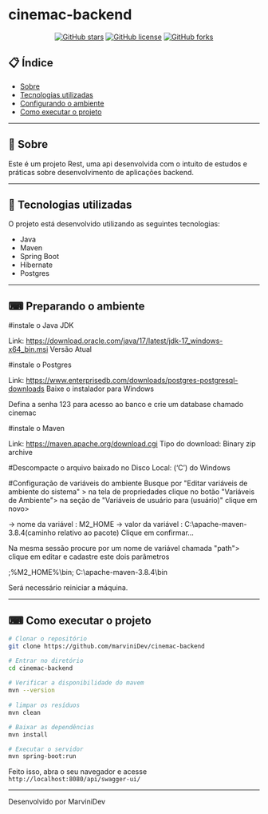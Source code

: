 # cinemac-backend

<div align="center">

[![GitHub stars](https://img.shields.io/github/stars/marviniDev/cinemac)](https://github.com/marviniDev/cinemac/stargazers)<space> <space>[![GitHub license](https://img.shields.io/github/license/marviniDev/cinemac)](https://github.com/marviniDev/cinemac//blob/master/LICENSE)<space> <space>[![GitHub forks](https://img.shields.io/github/forks/marviniDev/cinemac)](https://github.com/marviniDev/cinemac//network)

</div>

## 📋 Índice

- [Sobre](#-Sobre)
- [Tecnologias utilizadas](#-Tecnologias-utilizadas)
- [Configurando o ambiente](#-Preparando-o-ambiente)
- [Como executar o projeto](#-Como-executar-o-projeto)

---

## 📖 Sobre

Este é um projeto Rest, uma api desenvolvida com o intuito de estudos e práticas sobre desenvolvimento de aplicações backend.

---

## 🚀 Tecnologias utilizadas

O projeto está desenvolvido utilizando as seguintes tecnologias:

- Java
- Maven
- Spring Boot
- Hibernate
- Postgres 

---
## ⌨ Preparando o ambiente
	
#instale o Java JDK

Link: https://download.oracle.com/java/17/latest/jdk-17_windows-x64_bin.msi
Versão Atual	

#instale o Postgres
	
Link: https://www.enterprisedb.com/downloads/postgres-postgresql-downloads
Baixe o instalador para Windows
	
Defina a senha 123 para acesso ao banco e crie um database chamado cinemac

#instale o Maven

Link: https://maven.apache.org/download.cgi
Tipo do download: Binary zip archive

#Descompacte o arquivo baixado no Disco Local: (‘C’) do Windows

#Configuração de variáveis do ambiente
Busque por "Editar variáveis de ambiente do sistema" > 
na tela de propriedades clique no botão "Variáveis de Ambiente">
na seção de "Variáveis de usuário para (usuário)" clique em novo>

-> nome da variável : M2_HOME
-> valor da variável : C:\apache-maven-3.8.4(caminho relativo ao pacote)
Clique em confirmar...

Na mesma sessão procure por um nome de variável chamada "path">
clique em editar e cadastre este dois parâmetros

;%M2_HOME%\bin;
C:\apache-maven-3.8.4\bin

Será necessário reiniciar a máquina.
	
---

## ⌨ Como executar o projeto

```bash
# Clonar o repositório
git clone https://github.com/marviniDev/cinemac-backend

# Entrar no diretório
cd cinemac-backend
	
# Verificar a disponibilidade do mavem
mvn --version
	
# limpar os resíduos
mvn clean

# Baixar as dependências
mvn install

# Executar o servidor
mvn spring-boot:run
```

Feito isso, abra o seu navegador e acesse `http://localhost:8080/api/swagger-ui/`

---

Desenvolvido por MarviniDev
